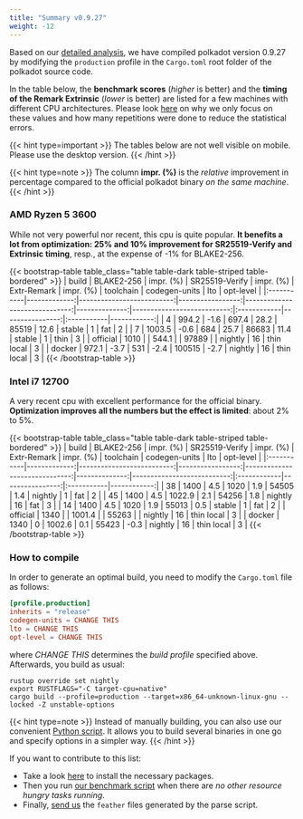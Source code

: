 ```yaml
---
title: "Summary v0.9.27"
weight: -12
---
```


Based on our [detailed analysis](/optimized/analysis-0-9-27), we have compiled polkadot version 0.9.27 by modifying the ``production`` profile in the ``Cargo.toml`` root folder of the polkadot source code.


In the table below, the **benchmark scores** (*higher* is better) and the **timing of the Remark Extrinsic** (*lower* is better) are listed for a few machines with different CPU architectures. Please look [here](/optimized/analysis-0-9-27) on why we only focus on these values and how many repetitions were done to reduce the statistical errors.

{{< hint type=important >}}
The tables below are not well visible on mobile. Please use the desktop version.
{{< /hint >}}

{{< hint type=note >}}
The column **impr. (%)** is the *relative* improvement in percentage compared to the official polkadot binary *on the same machine*.
{{< /hint >}}



### AMD Ryzen 5 3600

While not very powerful nor recent, this cpu is quite popular. **It benefits a lot from optimization: 25% and 10% improvement for SR25519-Verify and Extrinsic timing**, resp., at the expense of -1% for BLAKE2-256.

{{< bootstrap-table table_class="table table-dark table-striped table-bordered" >}}
|  build   |   BLAKE2-256 |   impr. (%) |   SR25519-Verify |   impr. (%) |   Extr-Remark |   impr. (%) | toolchain   |   codegen-units | lto        |   opt-level |
|:-----------|-------------:|--------------------------:|-----------------:|------------------------------:|--------------:|---------------------------:|:------------|----------------:|:-----------|------------:|
| 4          |        994.2 |                      -1.6 |            697.4 |                          28.2 |         85519 |                       12.6 | stable      |               1 | fat        |           2 |
| 7          |       1003.5 |                      -0.6 |            684   |                          25.7 |         86683 |                       11.4 | stable      |               1 | thin       |           3 |
| official   |       1010   |                           |            544.1 |                               |         97889 |                            | nightly     |              16 | thin local |           3 |
| docker     |        972.1 |                      -3.7 |            531   |                          -2.4 |        100515 |                       -2.7 | nightly     |              16 | thin local |           3 |
{{< /bootstrap-table >}}

### Intel i7 12700

A very recent cpu with excellent performance for the official binary. **Optimization improves all the numbers but the effect is limited**: about 2% to 5%.

{{< bootstrap-table table_class="table table-dark table-striped table-bordered" >}}
|  build   |   BLAKE2-256 |   impr. (%) |   SR25519-Verify |   impr. (%) |   Extr-Remark |   impr. (%) | toolchain   |   codegen-units | lto        |   opt-level |
|:-----------|-------------:|--------------------------:|-----------------:|------------------------------:|--------------:|---------------------------:|:------------|----------------:|:-----------|------------:|
| 38         |         1400 |                       4.5 |           1020   |                           1.9 |         54505 |                        1.4 | nightly     |               1 | fat        |           2 |
| 45         |         1400 |                       4.5 |           1022.9 |                           2.1 |         54256 |                        1.8 | nightly     |              16 | fat        |           3 |
| 14         |         1400 |                       4.5 |           1020   |                           1.9 |         55013 |                        0.5 | stable      |               1 | fat        |           2 |
| official   |         1340 |                          |           1001.4 |                              |         55263 |                          | nightly         |             16 | thin local        |         3 |
| docker     |         1340 |                       0   |           1002.6 |                           0.1 |         55423 |                       -0.3 | nightly     |              16 | thin local |           3 |
{{< /bootstrap-table >}}



### How to compile

In order to generate an optimal build, you need to modify the ``Cargo.toml`` file as follows:
```TOML
[profile.production]
inherits = "release"
codegen-units = CHANGE THIS
lto = CHANGE THIS
opt-level = CHANGE THIS
```
where *CHANGE THIS* determines the *build profile* specified above. Afterwards, you build as usual:
```Shell
rustup override set nightly
export RUSTFLAGS="-C target-cpu=native"
cargo build --profile=production --target=x86_64-unknown-linux-gnu --locked -Z unstable-options
```

{{< hint type=note >}}
Instead of manually building, you can also use our convenient [Python script](https://github.com/MathCryptoDoc/polkadot-optimized/blob/main/compile.py). It allows you to build several binaries in one go and specify options in a simpler way.
{{< /hint >}}





If you want to contribute to this list:
- Take a look [here](https://github.com/MathCryptoDoc/polkadot-optimized/blob/main/doc/v0.9.27.md) to install the necessary packages.
- Then you run [our benchmark script](https://github.com/MathCryptoDoc/polkadot-optimized) when there are *no other resource hungry tasks running*.
- Finally, [send us](/staking/contact) the ``feather`` files generated by the parse script.